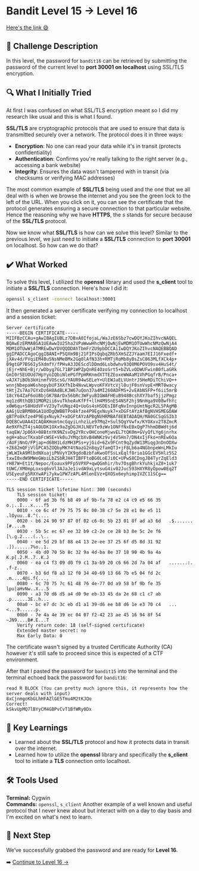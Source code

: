 # Bandit Level 15 → Level 16
[Here's the link 😄](https://overthewire.org/wargames/bandit/bandit16.html)

## 📝 Challenge Description 
In this level, the password for `bandit16` can be retrieved by submitting the password of the current level to **port 30001 on localhost** using SSL/TLS encryption. 

## 🔍 What I Initially Tried
At first I was confused on what SSL/TLS encryption meant so I did my research like usual and this is what I found. 

**SSL/TLS** are cryptographic protocols that are used to ensure that data is transmitted securely over a network. The protocol does it in three ways: 

- **Encryption**: No one can read your data while it's in transit (protects confidentiality)
- **Authentication**: Confirms you're really talking to the right server (e.g., accessing a bank website)
- **Integrity**: Ensures the data wasn't tampered with in transit (via checksums or verifying MAC addresses)

The most common example of **SSL/TLS** being used and the one that we all deal with is when we browse the internet and you see the green lock to the left of the URL. When you click on it, you can see the certificate that the protocol generates ensuring a secure connection to that particular website. Hence the reasoning why we have **HTTPS**, the *s* stands for secure because of the **SSL/TLS** protocol.

Now we know what **SSL/TLS** is how can we solve this level? Similar to the previous level, we just need to initiate a **SSL/TLS** connection to **port 30001** on localhost. So how can we do that?

## ✔️ What Worked
To solve this level, I utilized the **openssl** library and used the **s_client** tool to initiate a **SSL/TLS** connection. Here's how I did it:
```bash
openssl s_client -connect localhost:30001
```
It then generated a server certificate verifying my connection to localhost and a session ticket:
```text
Server certificate
-----BEGIN CERTIFICATE-----
MIIFBzCCAu+gAwIBAgIUBLz7DBxA0IfojaL/WaJzE6Sbz7cwDQYJKoZIhvcNAQEL
BQAwEzERMA8GA1UEAwwIU25ha2VPaWwwHhcNMjQwNjEwMDM1OTUwWhcNMzQwNjA4
MDM1OTUwWjATMREwDwYDVQQDDAhTbmFrZU9pbDCCAiIwDQYJKoZIhvcNAQEBBQAD
ggIPADCCAgoCggIBANI+P5QXm9Bj21FIPsQqbqZRb5XmSZZJYaam7EIJ16Fxedf+
jXAv4d/FVqiEM4BuSNsNMeBMx2Gq0lAfN33h+RMTjRoMb8yBsZsC063MLfXCk4p+
09gtGP7BS6Iy5XdmfY/fPHvA3JDEScdlDDmd6Lsbdwhv93Q8M6POVO9sv4HuS4t/
jEjr+NhE+Bjr/wDbyg7GL71BP1WPZpQnRE4OzoSrt5+bZVLvODWUFwinB0fLaGRk
GmI0r5EUOUd7HpYyoIQbiNlePGfPpHRKnmdXTTEZEoxeWWAaM1VhPGqfrB/Pnca+
vAJX7iBOb3kHinmfVOScsG/YAUR94wSELeY+UlEWJaELVUntrJ5HeRDiTChiVQ++
wnnjNbepaW6shopybUF3XXfhIb4NvwLWpvoKFXVtcVjlOujF0snVvpE+MRT0wacy
tHtjZs7Ao7GYxDz6H8AdBLKJW67uQon37a4MI260ADFMS+2vEAbNSFP+f6ii5mrB
18cY64ZaF6oU8bjGK7BArDx56bRc3WFyuBIGWAFHEuB948BcshXY7baf5jjzPmgz
mq1zdRthQB31MOM2ii6vuTkheAvKfFf+llH4M9SnES4NSF2hj9NnHga9V08wfhYc
x0W6qu+S8HUdVF+V23yTvUNgz4Q+UoGs4sHSDEsIBFqNvInnpUmtNgcR2L5PAgMB
AAGjUzBRMB0GA1UdDgQWBBTPo8kfze4P9EgxNuyk7+xDGFtAYzAfBgNVHSMEGDAW
gBTPo8kfze4P9EgxNuyk7+xDGFtAYzAPBgNVHRMBAf8EBTADAQH/MA0GCSqGSIb3
DQEBCwUAA4ICAQAKHomtmcGqyiLnhziLe97Mq2+Sul5QgYVwfx/KYOXxv2T8ZmcR
Ae9XFhZT4jsAOUDK1OXx9aZgDGJHJLNEVTe9zWv1ONFfNxEBxQgP7hhmDBWdtj6d
taqEW/Jp06X+08BtnYK9NZsvDg2YRcvOHConeMjwvEL7tQK0m+GVyQfLYg6jnrhx
egH+abucTKxabFcWSE+Vk0uJYMqcbXvB4WNKz9vj4V5Hn7/DN4xIjFko+nREw6Oa
/AUFjNnO/FPjap+d68H1LdzMH3PSs+yjGid+6Zx9FCnt9qZydW13Miqg3nDnODXw
+Z682mQFjVlGPCA5ZOQbyMKY4tNazG2n8qy2famQT3+jF8Lb6a4NGbnpeWnLMkIu
jWLWIkA9MlbdNXuajiPNVyYIK9gdoBzbfaKwoOfSsLxEqlf8rio1GGcEV5Hlz5S2
txwI0xdW9MWeGWoiLbZSbRJH4TIBFFtoBG0LoEJi0C+UPwS8CDngJB4TyrZqEld3
rH87W+Et1t/Nepoc/Eoaux9PFp5VPXP+qwQGmhir/hv7OsgBhrkYuhkjxZ8+1uk7
tUWC/XM0mpLoxsq6vVl3AJaJe1ivdA9xLytsuG4iv02Juc593HXYR8yOpow0Eq2T
U5EyeuFg5RXYwAPi7ykw1PW7zAPL4MlonEVz+QXOSx6eyhimp1VZC11SCg==
-----END CERTIFICATE-----

TLS session ticket lifetime hint: 300 (seconds)
    TLS session ticket:
    0000 - 6f ad 3b f6 b8 49 af 9b-fa 78 e2 c4 c9 e5 66 35   o.;..I...x....f5
    0010 - ce 6c 4f 79 75 75 0c 00-38 c7 5e 28 e1 8e e5 11   .lOyuu..8.^(....
    0020 - b6 24 90 97 87 0f 02 c6-8c 5b 23 01 8f ad a3 6d   .$.......[#....m
    0030 - 5b 5c ec 67 ee 32 b9 c2-2e ce 28 b3 8e 5c 2e f6   [\.g.2....(..\..
    0040 - ee 5d 29 bf 88 e4 13 2e-ee 37 25 6f d5 8d 31 92   .])......7%o..1.
    0050 - 4b d0 70 5b 8c 32 9a 4d-ba 8e 37 18 90 4b 9a 4a   K.p[.2.M..7..K.J
    0060 - ea c4 f3 09 d0 f9 c1 3a-b9 20 c6 66 2d 7a 04 af   .......:. .f-z..
    0070 - b3 6d f8 a3 12 f0 34 40-69 13 66 7b e5 04 fd 2c   .m....4@i.f{...,
    0080 - 6c 70 75 7c 61 48 76 4e-77 0d a9 58 bf 9b fe 35   lpu|aHvNw..X...5
    0090 - a3 70 d6 d5 a4 d0 9e eb-33 45 da 2e 68 c1 c7 ab   .p......3E..h...
    00a0 - bc e7 dc 3c eb d1 a1 39-d6 ee b8 d6 1e e3 70 c4   ...<...9......p.
    00b0 - 7e 4a 4e 39 ec 04 07 f2-42 23 ae 45 16 94 8f 54   ~JN9....B#.E...T
    Verify return code: 18 (self-signed certificate)
    Extended master secret: no
    Max Early Data: 0

```

The certificate wasn't signed by a trusted Certificate Authority (CA) however it's still safe to proceed since this is expected of a CTF environment. 

After that I pasted the password for `bandit15` into the terminal and the terminal echoed back the password for `bandit16`:
```
read R BLOCK (You can pretty much ignore this, it represents how the server deals with input)
8xCjnmgoKbGLhHFAZlGE5Tmu4M2tKJQo
Correct!
kSkvUpMQ7lBYyCM4GBPvCvT1BfWRy0Dx
```



## 🧠 Key Learnings
- Learned about the **SSL/TLS** protocol and how it protects data in transit over the internet.
- Learned how to utilize the **openssl** library and specifically the **s_client** tool to initiate a **TLS** connection onto localhost. 

## 🛠️ Tools Used 
**Terminal:** Cygwin  
**Commands:** `openssl`, `s_client`
Another example of a well known and useful protocol that I never knew about but interact with on a day to day basis and I'm excited on what's next to learn.

## 🔐 Next Step
We’ve successfully grabbed the password and are ready for **Level 16**. 

➡️ [Continue to Level 16 →](https://github.com/aminuzz/Bandit-CTF-Journey/blob/main/level%2016.md)
